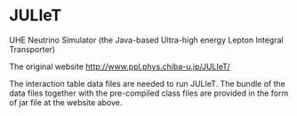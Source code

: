 # JULIeT
UHE Neutrino Simulator (the Java-based Ultra-high energy Lepton Integral Transporter)

The original website
http://www.ppl.phys.chiba-u.jp/JULIeT/

The interaction table data files are needed to run JULIeT.
The bundle of the data files together with the pre-compiled class files
are provided in the form of jar file at the website above.


